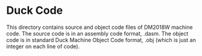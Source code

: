 # Duck Code

This directory contains source and
object code files of DM2018W machine
code.  The source code is in an assembly
code format, .dasm.  The object code is
in standard Duck Machine Object Code
format, .obj (which is just an integer
on each line of code).



